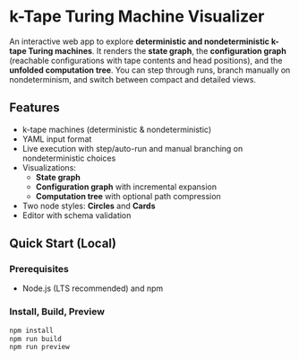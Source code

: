 # k-Tape Turing Machine Visualizer

An interactive web app to explore **deterministic and nondeterministic k-tape Turing machines**. It renders the **state graph**, the **configuration graph** (reachable configurations with tape contents and head positions), and the **unfolded computation tree**. You can step through runs, branch manually on nondeterminism, and switch between compact and detailed views.

## Features
- k-tape machines (deterministic & nondeterministic)
- YAML input format
- Live execution with step/auto-run and manual branching on nondeterministic choices
- Visualizations:
  - **State graph**
  - **Configuration graph** with incremental expansion
  - **Computation tree** with optional path compression
- Two node styles: **Circles** and **Cards**
- Editor with schema validation

## Quick Start (Local)

### Prerequisites
- Node.js (LTS recommended) and npm

### Install, Build, Preview
```bash
npm install
npm run build
npm run preview
